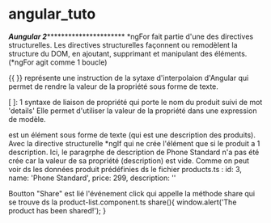 # angular_tuto

***Aungular 2*************************
*ngFor fait partie d'une des directives structurelles. 
Les directives structurelles façonnent ou remodèlent 
la structure du DOM, en ajoutant, supprimant et manipulant des éléments.
(*ngFor agit comme 1 boucle)

{{ }} représente une instruction de la sytaxe d'interpolaion d'Angular qui permet de rendre la valeur de la propriété sous forme de texte.

[ ]: 1 syntaxe de liaison de propriété qui porte le nom du produit suivi de mot 'details'
Elle permet d'utiliser la valeur de la propriété dans une expression de modèle.

<p> est un élément sous forme de texte (qui est une description des produits).
Avec la directive structurelle *ngIf qui ne crée l'élément que si le produit a 1 description.
Ici, le paragrphe de description de Phone Standard n'a pas été crée car la valeur de sa propriété (description) est vide.
Comme on peut voir ds  les données produit prédéfinies ds le fichier products.ts :
id: 3,
name: 'Phone Standard',
price: 299,
description: ''

Boutton "Share" est lié l'événement click qui appelle la méthode share qui se trouve ds la product-list.component.ts
share(){
    window.alert('The product has been shared!');
  }









